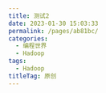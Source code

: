 ```yaml
---
title: 测试2
date: 2023-01-30 15:03:33
permalink: /pages/ab81bc/
categories:
  - 编程世界
  - Hadoop
tags:
  - Hadoop
titleTag: 原创
---
```

